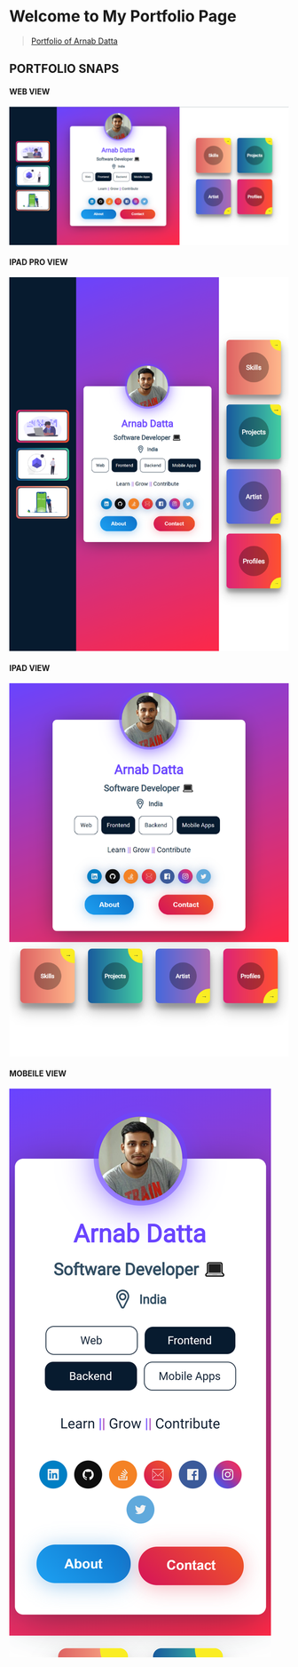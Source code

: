 # Welcome to My Portfolio Page

> [ Portfolio of Arnab Datta ](https://arnab-datta.github.io)

## PORTFOLIO SNAPS

#### WEB VIEW

![1](/src/assets/images/ss/portfolio_ss_web.png)

#### IPAD PRO VIEW

![2](/src/assets/images/ss/portfolio_ss_ipad_pro.png)

#### IPAD VIEW

![3](/src/assets/images/ss/portfolio_ss_ipad.png)

#### MOBEILE VIEW

![4](/src/assets/images/ss/portfolio_ss_mobile.png)
